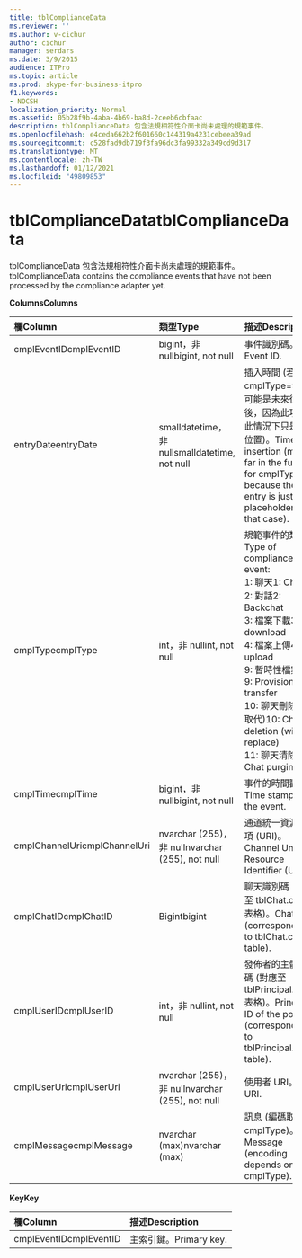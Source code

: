 ```yaml
---
title: tblComplianceData
ms.reviewer: ''
ms.author: v-cichur
author: cichur
manager: serdars
ms.date: 3/9/2015
audience: ITPro
ms.topic: article
ms.prod: skype-for-business-itpro
f1.keywords:
- NOCSH
localization_priority: Normal
ms.assetid: 05b28f9b-4aba-4b69-ba8d-2ceeb6cbfaac
description: tblComplianceData 包含法規相符性介面卡尚未處理的規範事件。
ms.openlocfilehash: e4ceda662b2f601660c144319a4231cebeea39ad
ms.sourcegitcommit: c528fad9db719f3fa96dc3fa99332a349cd9d317
ms.translationtype: MT
ms.contentlocale: zh-TW
ms.lasthandoff: 01/12/2021
ms.locfileid: "49809853"
---
```

# <a name="tblcompliancedata"></a><span data-ttu-id="475fb-103">tblComplianceData</span><span class="sxs-lookup"><span data-stu-id="475fb-103">tblComplianceData</span></span>
 
<span data-ttu-id="475fb-104">tblComplianceData 包含法規相符性介面卡尚未處理的規範事件。</span><span class="sxs-lookup"><span data-stu-id="475fb-104">tblComplianceData contains the compliance events that have not been processed by the compliance adapter yet.</span></span>
  
<span data-ttu-id="475fb-105">**Columns**</span><span class="sxs-lookup"><span data-stu-id="475fb-105">**Columns**</span></span>

|<span data-ttu-id="475fb-106">**欄**</span><span class="sxs-lookup"><span data-stu-id="475fb-106">**Column**</span></span>|<span data-ttu-id="475fb-107">**類型**</span><span class="sxs-lookup"><span data-stu-id="475fb-107">**Type**</span></span>|<span data-ttu-id="475fb-108">**描述**</span><span class="sxs-lookup"><span data-stu-id="475fb-108">**Description**</span></span>|
|:-----|:-----|:-----|
|<span data-ttu-id="475fb-109">cmplEventID</span><span class="sxs-lookup"><span data-stu-id="475fb-109">cmplEventID</span></span>  <br/> |<span data-ttu-id="475fb-110">bigint，非 null</span><span class="sxs-lookup"><span data-stu-id="475fb-110">bigint, not null</span></span>  <br/> |<span data-ttu-id="475fb-111">事件識別碼。</span><span class="sxs-lookup"><span data-stu-id="475fb-111">Event ID.</span></span>  <br/> |
|<span data-ttu-id="475fb-112">entryDate</span><span class="sxs-lookup"><span data-stu-id="475fb-112">entryDate</span></span>  <br/> |<span data-ttu-id="475fb-113">smalldatetime，非 null</span><span class="sxs-lookup"><span data-stu-id="475fb-113">smalldatetime, not null</span></span>  <br/> |<span data-ttu-id="475fb-114">插入時間 (若是 cmplType=9，則可能是未來很久以後，因為此項目在此情況下只是預留位置)。</span><span class="sxs-lookup"><span data-stu-id="475fb-114">Time of insertion (may be far in the future for cmplType=9 because the entry is just a placeholder in that case).</span></span>  <br/> |
|<span data-ttu-id="475fb-115">cmplType</span><span class="sxs-lookup"><span data-stu-id="475fb-115">cmplType</span></span>  <br/> |<span data-ttu-id="475fb-116">int，非 null</span><span class="sxs-lookup"><span data-stu-id="475fb-116">int, not null</span></span>  <br/> | <span data-ttu-id="475fb-117">規範事件的類型：</span><span class="sxs-lookup"><span data-stu-id="475fb-117">Type of compliance event:</span></span> <br/>  <span data-ttu-id="475fb-118">1: 聊天</span><span class="sxs-lookup"><span data-stu-id="475fb-118">1: Chat</span></span> <br/>  <span data-ttu-id="475fb-119">2: 對話</span><span class="sxs-lookup"><span data-stu-id="475fb-119">2: Backchat</span></span> <br/>  <span data-ttu-id="475fb-120">3: 檔案下載</span><span class="sxs-lookup"><span data-stu-id="475fb-120">3: File download</span></span> <br/>  <span data-ttu-id="475fb-121">4: 檔案上傳</span><span class="sxs-lookup"><span data-stu-id="475fb-121">4: File upload</span></span> <br/>  <span data-ttu-id="475fb-122">9: 暫時性檔案傳輸</span><span class="sxs-lookup"><span data-stu-id="475fb-122">9: Provisional file transfer</span></span> <br/>  <span data-ttu-id="475fb-123">10: 聊天刪除 (及取代)</span><span class="sxs-lookup"><span data-stu-id="475fb-123">10: Chat deletion (with replace)</span></span> <br/>  <span data-ttu-id="475fb-124">11: 聊天清除</span><span class="sxs-lookup"><span data-stu-id="475fb-124">11: Chat purging</span></span> <br/> |
|<span data-ttu-id="475fb-125">cmplTime</span><span class="sxs-lookup"><span data-stu-id="475fb-125">cmplTime</span></span>  <br/> |<span data-ttu-id="475fb-126">bigint，非 null</span><span class="sxs-lookup"><span data-stu-id="475fb-126">bigint, not null</span></span>  <br/> |<span data-ttu-id="475fb-127">事件的時間戳記。</span><span class="sxs-lookup"><span data-stu-id="475fb-127">Time stamp for the event.</span></span>  <br/> |
|<span data-ttu-id="475fb-128">cmplChannelUri</span><span class="sxs-lookup"><span data-stu-id="475fb-128">cmplChannelUri</span></span>  <br/> |<span data-ttu-id="475fb-129">nvarchar (255)，非 null</span><span class="sxs-lookup"><span data-stu-id="475fb-129">nvarchar (255), not null</span></span>  <br/> |<span data-ttu-id="475fb-130">通道統一資源識別項 (URI)。</span><span class="sxs-lookup"><span data-stu-id="475fb-130">Channel Uniform Resource Identifier (URI).</span></span>  <br/> |
|<span data-ttu-id="475fb-131">cmplChatID</span><span class="sxs-lookup"><span data-stu-id="475fb-131">cmplChatID</span></span>  <br/> |<span data-ttu-id="475fb-132">Bigint</span><span class="sxs-lookup"><span data-stu-id="475fb-132">bigint</span></span>  <br/> |<span data-ttu-id="475fb-133">聊天識別碼 (對應至 tblChat.chatId 表格)。</span><span class="sxs-lookup"><span data-stu-id="475fb-133">Chat ID (corresponding to tblChat.chatId table).</span></span>  <br/> |
|<span data-ttu-id="475fb-134">cmplUserID</span><span class="sxs-lookup"><span data-stu-id="475fb-134">cmplUserID</span></span>  <br/> |<span data-ttu-id="475fb-135">int，非 null</span><span class="sxs-lookup"><span data-stu-id="475fb-135">int, not null</span></span>  <br/> |<span data-ttu-id="475fb-136">發佈者的主體識別碼 (對應至 tblPrincipal.prinID 表格)。</span><span class="sxs-lookup"><span data-stu-id="475fb-136">Principal ID of the poster (corresponding to tblPrincipal.prinID table).</span></span>  <br/> |
|<span data-ttu-id="475fb-137">cmplUserUri</span><span class="sxs-lookup"><span data-stu-id="475fb-137">cmplUserUri</span></span>  <br/> |<span data-ttu-id="475fb-138">nvarchar (255)，非 null</span><span class="sxs-lookup"><span data-stu-id="475fb-138">nvarchar (255), not null</span></span>  <br/> |<span data-ttu-id="475fb-139">使用者 URI。</span><span class="sxs-lookup"><span data-stu-id="475fb-139">User URI.</span></span>  <br/> |
|<span data-ttu-id="475fb-140">cmplMessage</span><span class="sxs-lookup"><span data-stu-id="475fb-140">cmplMessage</span></span>  <br/> |<span data-ttu-id="475fb-141">nvarchar (max)</span><span class="sxs-lookup"><span data-stu-id="475fb-141">nvarchar (max)</span></span>  <br/> |<span data-ttu-id="475fb-142">訊息 (編碼取決於 cmplType)。</span><span class="sxs-lookup"><span data-stu-id="475fb-142">Message (encoding depends on cmplType).</span></span>  <br/> |
   
<span data-ttu-id="475fb-143">**Key**</span><span class="sxs-lookup"><span data-stu-id="475fb-143">**Key**</span></span>

|<span data-ttu-id="475fb-144">**欄**</span><span class="sxs-lookup"><span data-stu-id="475fb-144">**Column**</span></span>|<span data-ttu-id="475fb-145">**描述**</span><span class="sxs-lookup"><span data-stu-id="475fb-145">**Description**</span></span>|
|:-----|:-----|
|<span data-ttu-id="475fb-146">cmplEventID</span><span class="sxs-lookup"><span data-stu-id="475fb-146">cmplEventID</span></span>  <br/> |<span data-ttu-id="475fb-147">主索引鍵。</span><span class="sxs-lookup"><span data-stu-id="475fb-147">Primary key.</span></span>  <br/> |
   


